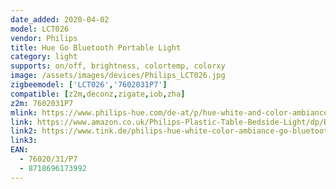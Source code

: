 ```yaml
---
date_added: 2020-04-02
model: LCT026
vendor: Philips
title: Hue Go Bluetooth Portable Light 
category: light
supports: on/off, brightness, colortemp, colorxy
image: /assets/images/devices/Philips_LCT026.jpg
zigbeemodel: ['LCT026','7602031P7']
compatible: [z2m,deconz,zigate,iob,zha]
z2m: 7602031P7
mlink: https://www.philips-hue.com/de-at/p/hue-white-and-color-ambiance-go-tragbare-leuchte-(neuestes-modell)/7602031P7
link: https://www.amazon.co.uk/Philips-Plastic-Table-Bedside-Light/dp/B07SQ2FZTK
link2: https://www.tink.de/philips-hue-white-color-ambiance-go-bluetooth-tischleuchte
link3: 
EAN: 
  - 76020/31/P7
  - 8718696173992
---
```

